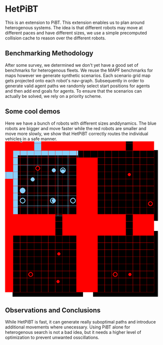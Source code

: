 # HetPiBT

This is an extension to PiBT. This extension enables us to plan around heterogenous systems.
The idea is that different robots may move at different paces and have different sizes, we use a simple
precomputed collision cache to reason over the different robots.

## Benchmarking Methodology

After some survey, we determined we don't yet have a good set of benchmarks for heterogenous fleets. We reuse the MAPF
benchmarks for maps however we generate synthetic scenarios. Each scenario grid map gets projected onto each robot's nav-graph.
Subsequently in order to generate valid agent paths we randomly select start positions for agents and then add end goals for agents.
To ensure that the scenarios can actually be solved, we rely on a priority scheme.

## Some cool demos
Here we have a bunch of robots with different sizes anddynamics. The blue robots are bigger and move faster while the red robots are smaller and move more slowly, we show that HetPiBT correctly routes the individual vehicles in a safe manner.
![](resources/het_pibt.gif)

## Observations and Conclusions

While HetPiBT is fast, it can generate really suboptimal paths and introduce additional movements where unecessary.
Using PiBT alone for heterogenous search is not a bad idea, but it needs a higher level of optimization to prevent unwanted osscillations.